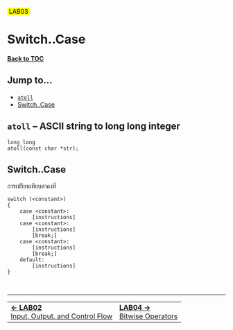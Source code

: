 <link rel="stylesheet" href="style.css">

<mark>&nbsp;LAB03&nbsp;</mark>

# Switch..Case

[**Back to TOC**](/contents.md)

## Jump to...

- [`atoll`](#atoll)
- [Switch..Case](#switch..case)

[comment]: <body>

## `atoll` – ASCII string to long long integer

```
long long
atoll(const char *str);
```

## Switch..Case

การเปรียบเทียบค่าคงที่

```
switch (<constant>)
{
    case <constant>:
        [instructions]
    case <constant>:
        [instructions]
        [break;]
    case <constant>:
        [instructions]
        [break;]
    default:
        [instructions]
}
```

[comment]: <footer>

<br>

---

<table width="100%">
    <td>
    <div class="foot-previous">
        <a href="/src/LAB02.md"><b>&#x2190; LAB02</b><br>Input, Output, and Control Flow</a>
    </div>
    </td>
    <td>
    <div class="foot-next">
        <a href="/src/LAB04.md"><b>LAB04 &#x2192;</b><br>Bitwise Operators</a>
    </div>
    </td>
</table>